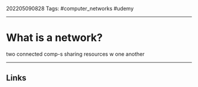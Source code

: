 202205090828
Tags: #computer_networks #udemy

---

# What is a network?
two connected comp-s sharing resources w one another

---
## Links